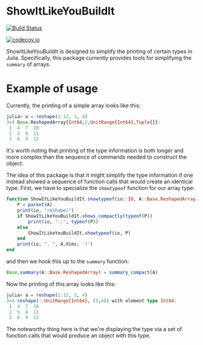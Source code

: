 # ShowItLikeYouBuildIt

[![Build Status](https://travis-ci.org/JuliaArrays/ShowItLikeYouBuildIt.jl.svg?branch=master)](https://travis-ci.org/JuliaArrays/ShowItLikeYouBuildIt.jl)

[![codecov.io](http://codecov.io/github/JuliaArrays/ShowItLikeYouBuildIt.jl/coverage.svg?branch=master)](http://codecov.io/github/JuliaArrays/ShowItLikeYouBuildIt.jl?branch=master)

ShowItLikeYouBuildIt is designed to simplify the printing of certain
types in Julia. Specifically, this package currently provides tools
for simplifying the `summary` of arrays.

# Example of usage

Currently, the printing of a simple array looks like this:
```jl
julia> a = reshape(1:12, 3, 4)
3×4 Base.ReshapedArray{Int64,2,UnitRange{Int64},Tuple{}}:
 1  4  7  10
 2  5  8  11
 3  6  9  12
```
It's worth noting that printing of the type information is both longer and more complex than the sequence of commands needed to construct the object.

The idea of this package is that it might simplify the type
information if one instead showed a sequence of function calls that
would create an identical type. First, we have to specialize the
`showtypeof` function for our array type:

```jl
function ShowItLikeYouBuildIt.showtypeof(io::IO, A::Base.ReshapedArray)
    P = parent(A)
    print(io, "reshape(")
    if ShowItLikeYouBuildIt.shows_compactly(typeof(P))
        print(io, "::", typeof(P))
    else
        ShowItLikeYouBuildIt.showtypeof(io, P)
    end
    print(io, ", ", A.dims, ')')
end
```
and then we hook this up to the `summary` function:
```jl
Base.summary(A::Base.ReshapedArray) = summary_compact(A)
```

Now the printing of this array looks like this:
```jl
julia> a = reshape(1:12, 3, 4)
3×4 reshape(::UnitRange{Int64}, (3,4)) with element type Int64:
 1  4  7  10
 2  5  8  11
 3  6  9  12
```

The noteworthy thing here is that we're displaying the type via a set
of function calls that would produce an object with this type.
